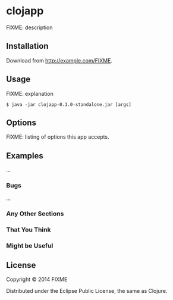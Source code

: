 # clojapp

FIXME: description

## Installation

Download from http://example.com/FIXME.

## Usage

FIXME: explanation

    $ java -jar clojapp-0.1.0-standalone.jar [args]

## Options

FIXME: listing of options this app accepts.

## Examples

...

### Bugs

...

### Any Other Sections
### That You Think
### Might be Useful

## License

Copyright © 2014 FIXME

Distributed under the Eclipse Public License, the same as Clojure.
